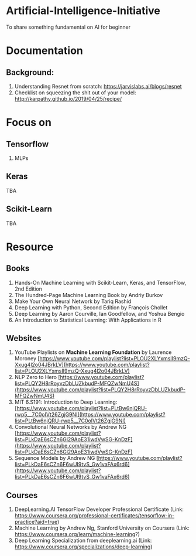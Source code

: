 # Artificial-Intelligence-Initiative
To share something fundamental on AI for beginner


# Documentation
## Background:
1. Understanding Resnet from scratch: https://jarvislabs.ai/blogs/resnet
2. Checklist on squeezing the shit out of your model: http://karpathy.github.io/2019/04/25/recipe/


# Focus on
## Tensorflow
1. MLPs

## Keras
TBA

## Scikit-Learn
TBA


# Resource
## Books
1. Hands-On Machine Learning with Scikit-Learn, Keras, and TensorFlow, 2nd Edition
2. The Hundred-Page Machine Learning Book by Andriy Burkov
3. Make Your Own Neural Network by Tariq Rashid
4. Deep Learning with Python, Second Edition by François Chollet
5. Deep Learning by Aaron Courville, Ian Goodfellow, and Yoshua Bengio
6. An Introduction to Statistical Learning: With Applications in R


## Websites
1. YouTube Playlists on **Machine Learning Foundation** by Laurence Moroney
[https://www.youtube.com/playlist?list=PLOU2XLYxmsII9mzQ-Xxug4l2o04JBrkLV](https://www.youtube.com/playlist?list=PLOU2XLYxmsII9mzQ-Xxug4l2o04JBrkLV)
2. NLP Zero to Hero
[https://www.youtube.com/playlist?list=PLQY2H8rRoyvzDbLUZkbudP-MFQZwNmU4S](https://www.youtube.com/playlist?list=PLQY2H8rRoyvzDbLUZkbudP-MFQZwNmU4S)
3. MIT 6.S191: Introduction to Deep Learning:
[https://www.youtube.com/playlist?list=PLtBw6njQRU-rwp5__7C0oIVt26ZgjG9NI](https://www.youtube.com/playlist?list=PLtBw6njQRU-rwp5__7C0oIVt26ZgjG9NI)
4. Convolutional Neural Networks by Andrew NG
[https://www.youtube.com/playlist?list=PLkDaE6sCZn6Gl29AoE31iwdVwSG-KnDzF](https://www.youtube.com/playlist?list=PLkDaE6sCZn6Gl29AoE31iwdVwSG-KnDzF)
5. Sequence Models by Andrew NG
[https://www.youtube.com/playlist?list=PLkDaE6sCZn6F6wUI9tvS_Gw1vaFAx6rd6](https://www.youtube.com/playlist?list=PLkDaE6sCZn6F6wUI9tvS_Gw1vaFAx6rd6)

## Courses
1. DeepLearning.AI TensorFlow Developer Professional Certificate (Link: https://www.coursera.org/professional-certificates/tensorflow-in-practice?aid=true)
2. Machine Learning by Andrew Ng, Stanford University on Coursera (Link: https://www.coursera.org/learn/machine-learning?)
3. Deep Learning Specialization from deeplearning.ai (Link: https://www.coursera.org/specializations/deep-learning)


